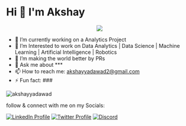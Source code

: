 <h1 align="left"> Hi 👋 I'm Akshay </h1>

<p align="center">
  <a href="https://github.com/akshayyadawad"><img src="https://readme-typing-svg.herokuapp.com?lines=Self+taught+Data+Analyst;Always+learning+new+things&center=true&width=380&height=45"></a>
</p>

- 🔭 I’m currently working on a Analytics Project
- 🌱 I’m Interested to work on Data Analytics | Data Science | Machine Learning | Artificial Intelligence | Robotics
- 👯 I’m making the world better by PRs 
- 💬 Ask me about ***
- 📫 How to reach me: akshayyadawad2@gmail.com
- ⚡ Fun fact: ###

<p align="left"> <img src="https://komarev.com/ghpvc/?username=akshayyadawad&label=Profile%20views&color=0e75b6&style=flat" alt="akshayyadawad" /> </p>

follow & connect with me on my Socials:

[![LinkedIn Profile](https://img.shields.io/badge/LinkedIn-0077B5?style=for-the-badge&logo=linkedin&logoColor=white)](https://www.linkedin.com/in/akshayyadawad)
[![Twitter Profile](https://img.shields.io/badge/Twitter-1DA1F2?style=for-the-badge&logo=twitter&logoColor=white)](https://twitter.com/)
[![Discord](https://img.shields.io/discord/814191682282717194.svg?label=Discord&logo=Discord&colorB=7289da&style=for-the-badge)](https://discord.com/)

<!--
<h4>A Data Analyst</h4>

**akshayyadawad/akshayyadawad** is a ✨ _special_ ✨ repository because its `README.md` (this file) appears on your GitHub profile.

Here are some ideas to get you started:

- 🔭 I’m currently working on ...
- 🌱 I’m currently learning ...
- 👯 I’m looking to collaborate on ...
- 🤔 I’m looking for help with ...
- 💬 Ask me about ...
- 📫 How to reach me: ...
- 😄 Pronouns: ...
- ⚡ Fun fact: ...
-->
